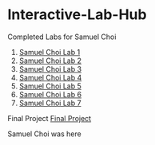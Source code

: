 # Interactive-Lab-Hub

Completed Labs for Samuel Choi

1. [Samuel Choi Lab 1](https://github.com/sgc87/IDD-Fa18-Lab1/blob/master/README.md)
2. [Samuel Choi Lab 2](https://github.com/sgc87/IDD-Fa19-Lab2/blob/master/README.md)
3. [Samuel Choi Lab 3](https://github.com/sgc87/IDD-Fa19-Lab3/blob/master/README.md)
4. [Samuel Choi Lab 4](https://github.com/sgc87/IDD-Fa19-Lab4/blob/master/README.md)
5. [Samuel Choi Lab 5](https://github.com/sgc87/IDD-Fa19-Lab5/)
6. [Samuel Choi Lab 6](https://github.com/sgc87/IDD-Fa19-Lab6/)
7. [Samuel Choi Lab 7](https://github.com/sgc87/IDD-Fa19-Lab7/)


Final Project
[Final Project](https://github.com/sgc87/Interactive-Lab-Hub/tree/master/Final%20Project)

Samuel Choi was here
